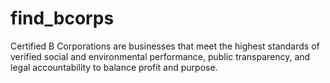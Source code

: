 # find_bcorps
Certified B Corporations are businesses that meet the highest standards of verified social and environmental performance, public transparency, and legal accountability to balance profit and purpose.
